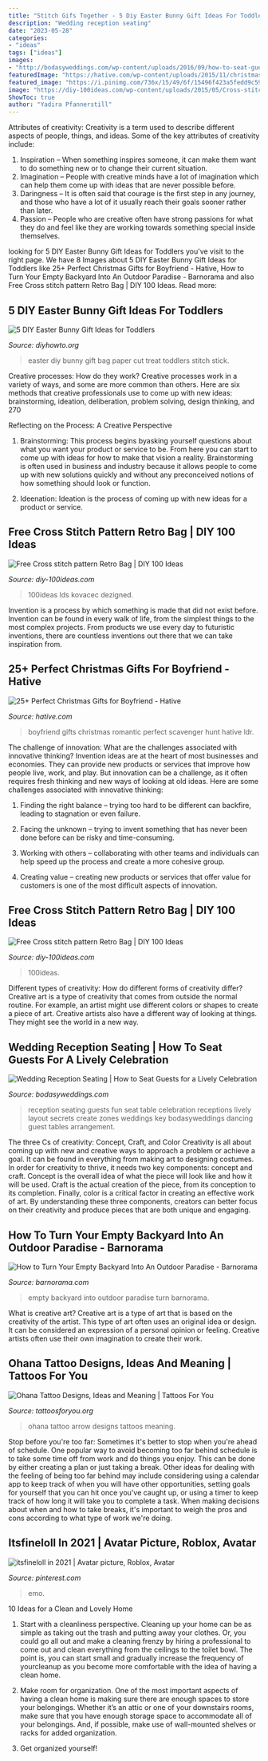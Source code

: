 ```yaml
---
title: "Stitch Gifs Together - 5 Diy Easter Bunny Gift Ideas For Toddlers"
description: "Wedding reception seating"
date: "2023-05-28"
categories:
- "ideas"
tags: ["ideas"]
images:
- "http://bodasyweddings.com/wp-content/uploads/2016/09/how-to-seat-guests-at-a-wedding.jpg"
featuredImage: "https://hative.com/wp-content/uploads/2015/11/christmas-gifts-for-boyfriend/19-christmas-gifts-for-boyfriend.jpg"
featured_image: "https://i.pinimg.com/736x/15/49/6f/15496f423a5fedd9c592b47ecce1e470.jpg"
image: "https://diy-100ideas.com/wp-content/uploads/2015/05/Cross-stitch-pattern-Retro-Bag-14.jpg"
ShowToc: true
author: "Yadira Pfannerstill"
---
```



Attributes of creativity:
Creativity is a term used to describe different aspects of people, things, and ideas. Some of the key attributes of creativity include: 
1. Inspiration – When something inspires someone, it can make them want to do something new or to change their current situation.
2. Imagination – People with creative minds have a lot of imagination which can help them come up with ideas that are never possible before. 
3. Daringness – It is often said that courage is the first step in any journey, and those who have a lot of it usually reach their goals sooner rather than later. 
4. Passion – People who are creative often have strong passions for what they do and feel like they are working towards something special inside themselves.

	

		
looking for 5 DIY Easter Bunny Gift Ideas for Toddlers you've visit to the right page. We have 8 Images about 5 DIY Easter Bunny Gift Ideas for Toddlers like 25+ Perfect Christmas Gifts for Boyfriend - Hative, How to Turn Your Empty Backyard Into An Outdoor Paradise - Barnorama and also Free Cross stitch pattern Retro Bag | DIY 100 Ideas. Read more:
		
    
## 5 DIY Easter Bunny Gift Ideas For Toddlers

<img loading=lazy src="http://www.diyhowto.org/wp-content/uploads/2016/03/DIY-Paper-Bag-Bunny-Treat-Easter-Bunny-Gift-Ideas.jpg" onerror="this.onerror=null;this.src='https://tse1.mm.bing.net/th?id=OIP.WevhTa-3k1z_0HirIp3zcQHaKX&amp;pid=15.1';" alt="5 DIY Easter Bunny Gift Ideas for Toddlers">

_Source: diyhowto.org_

>easter diy bunny gift bag paper cut treat toddlers stitch stick. 

	

Creative processes: How do they work?
Creative processes work in a variety of ways, and some are more common than others. Here are six methods that creative professionals use to come up with new ideas: brainstorming, ideation, deliberation, problem solving, design thinking, and 270

Reflecting on the Process: A Creative Perspective

1. Brainstorming: This process begins byasking yourself questions about what you want your product or service to be. From here you can start to come up with ideas for how to make that vision a reality. Brainstorming is often used in business and industry because it allows people to come up with new solutions quickly and without any preconceived notions of how something should look or function.

2. Ideenation: Ideation is the process of coming up with new ideas for a product or service.

    
## Free Cross Stitch Pattern Retro Bag | DIY 100 Ideas

<img loading=lazy src="https://diy-100ideas.com/wp-content/uploads/2015/05/Cross-stitch-pattern-Retro-Bag-16.jpg" onerror="this.onerror=null;this.src='https://tse1.mm.bing.net/th?id=OIP.M68Vd_gWMDv37wOqyw6bCgHaKe&amp;pid=15.1';" alt="Free Cross stitch pattern Retro Bag | DIY 100 Ideas">

_Source: diy-100ideas.com_

>100ideas lds kovacec dezigned. 

	

Invention is a process by which something is made that did not exist before. Invention can be found in every walk of life, from the simplest things to the most complex projects. From products we use every day to futuristic inventions, there are countless inventions out there that we can take inspiration from.

    
## 25+ Perfect Christmas Gifts For Boyfriend - Hative

<img loading=lazy src="https://hative.com/wp-content/uploads/2015/11/christmas-gifts-for-boyfriend/19-christmas-gifts-for-boyfriend.jpg" onerror="this.onerror=null;this.src='https://tse1.mm.bing.net/th?id=OIP.bkXLgYmX9K7y-deLccX0bAHaLO&amp;pid=15.1';" alt="25+ Perfect Christmas Gifts for Boyfriend - Hative">

_Source: hative.com_

>boyfriend gifts christmas romantic perfect scavenger hunt hative ldr. 

	

The challenge of innovation: What are the challenges associated with innovative thinking?
Invention ideas are at the heart of most businesses and economies. They can provide new products or services that improve how people live, work, and play. But innovation can be a challenge, as it often requires fresh thinking and new ways of looking at old ideas. Here are some challenges associated with innovative thinking:
1) Finding the right balance – trying too hard to be different can backfire, leading to stagnation or even failure.

2) Facing the unknown – trying to invent something that has never been done before can be risky and time-consuming.

3) Working with others – collaborating with other teams and individuals can help speed up the process and create a more cohesive group.

4) Creating value – creating new products or services that offer value for customers is one of the most difficult aspects of innovation.

    
## Free Cross Stitch Pattern Retro Bag | DIY 100 Ideas

<img loading=lazy src="https://diy-100ideas.com/wp-content/uploads/2015/05/Cross-stitch-pattern-Retro-Bag-14.jpg" onerror="this.onerror=null;this.src='https://tse4.mm.bing.net/th?id=OIP.98ExWxswFIsy9e__nYJjHwHaKe&amp;pid=15.1';" alt="Free Cross stitch pattern Retro Bag | DIY 100 Ideas">

_Source: diy-100ideas.com_

>100ideas. 

	

Different types of creativity: How do different forms of creativity differ?
Creative art is a type of creativity that comes from outside the normal routine. For example, an artist might use different colors or shapes to create a piece of art. Creative artists also have a different way of looking at things. They might see the world in a new way.

    
## Wedding Reception Seating | How To Seat Guests For A Lively Celebration

<img loading=lazy src="http://bodasyweddings.com/wp-content/uploads/2016/09/how-to-seat-guests-at-a-wedding.jpg" onerror="this.onerror=null;this.src='https://tse2.mm.bing.net/th?id=OIP.NgMClf3gAIIye9PJVmSbqQHaJ1&amp;pid=15.1';" alt="Wedding Reception Seating | How to Seat Guests for a Lively Celebration">

_Source: bodasyweddings.com_

>reception seating guests fun seat table celebration receptions lively layout secrets create zones weddings key bodasyweddings dancing guest tables arrangement. 

	

The three Cs of creativity: Concept, Craft, and Color
Creativity is all about coming up with new and creative ways to approach a problem or achieve a goal. It can be found in everything from making art to designing costumes. In order for creativity to thrive, it needs two key components: concept and craft. Concept is the overall idea of what the piece will look like and how it will be used. Craft is the actual creation of the piece, from its conception to its completion. Finally, color is a critical factor in creating an effective work of art. By understanding these three components, creators can better focus on their creativity and produce pieces that are both unique and engaging.

    
## How To Turn Your Empty Backyard Into An Outdoor Paradise - Barnorama

<img loading=lazy src="https://www.barnorama.com/wp-content/uploads/2020/09/empty_backyard_gets_transformed_into_a_luxurious_open_sp_005.jpg" onerror="this.onerror=null;this.src='https://tse2.mm.bing.net/th?id=OIP.tca99VKQhQPebQldfA_EvgHaFj&amp;pid=15.1';" alt="How to Turn Your Empty Backyard Into An Outdoor Paradise - Barnorama">

_Source: barnorama.com_

>empty backyard into outdoor paradise turn barnorama. 

	

What is creative art?
Creative art is a type of art that is based on the creativity of the artist. This type of art often uses an original idea or design. It can be considered an expression of a personal opinion or feeling. Creative artists often use their own imagination to create their work.

    
## Ohana Tattoo Designs, Ideas And Meaning | Tattoos For You

<img loading=lazy src="https://www.tattoosforyou.org/wp-content/uploads/2017/08/Ohana-Tattoo-with-Arrow.jpg" onerror="this.onerror=null;this.src='https://tse2.mm.bing.net/th?id=OIP.aXh42nS7ZFObayGuva7zNAHaNL&amp;pid=15.1';" alt="Ohana Tattoo Designs, Ideas and Meaning | Tattoos For You">

_Source: tattoosforyou.org_

>ohana tattoo arrow designs tattoos meaning. 

	

Stop before you're too far: Sometimes it's better to stop when you're ahead of schedule.
One popular way to avoid becoming too far behind schedule is to take some time off from work and do things you enjoy. This can be done by either creating a plan or just taking a break. Other ideas for dealing with the feeling of being too far behind may include considering using a calendar app to keep track of when you will have other opportunities, setting goals for yourself that you can hit once you've caught up, or using a timer to keep track of how long it will take you to complete a task. When making decisions about when and how to take breaks, it's important to weigh the pros and cons according to what type of work we're doing.

    
## Itsfineloll In 2021 | Avatar Picture, Roblox, Avatar

<img loading=lazy src="https://i.pinimg.com/736x/15/49/6f/15496f423a5fedd9c592b47ecce1e470.jpg" onerror="this.onerror=null;this.src='https://tse1.mm.bing.net/th?id=OIP.EbDOIUOlaIt-z03pZ4oC6QAAAA&amp;pid=15.1';" alt="itsfineloll in 2021 | Avatar picture, Roblox, Avatar">

_Source: pinterest.com_

>emo. 

	

10 Ideas for a Clean and Lovely Home
1. Start with a cleanliness perspective. Cleaning up your home can be as simple as taking out the trash and putting away your clothes. Or, you could go all out and make a cleaning frenzy by hiring a professional to come out and clean everything from the ceilings to the toilet bowl. The point is, you can start small and gradually increase the frequency of yourcleanup as you become more comfortable with the idea of having a clean home.
2. Make room for organization. One of the most important aspects of having a clean home is making sure there are enough spaces to store your belongings. Whether it’s an attic or one of your downstairs rooms, make sure that you have enough storage space to accommodate all of your belongings. And, if possible, make use of wall-mounted shelves or racks for added organization.

3. Get organized yourself!

